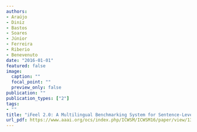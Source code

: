 ```yaml
---
authors:
- Araújo
- Diniz
- Bastos
- Soares
- Júnior
- Ferreira
- Riberio
- Benevenuto
date: "2016-01-01"
featured: false
image:
  caption: ""
  focal_point: ""
  preview_only: false
publication: ""
publication_types: ["2"]
tags:
- ""
title: "iFeel 2.0: A Multilingual Benchmarking System for Sentence-Level Sentiment Analysis"
url_pdf: https://www.aaai.org/ocs/index.php/ICWSM/ICWSM16/paper/view/13039
---
```

